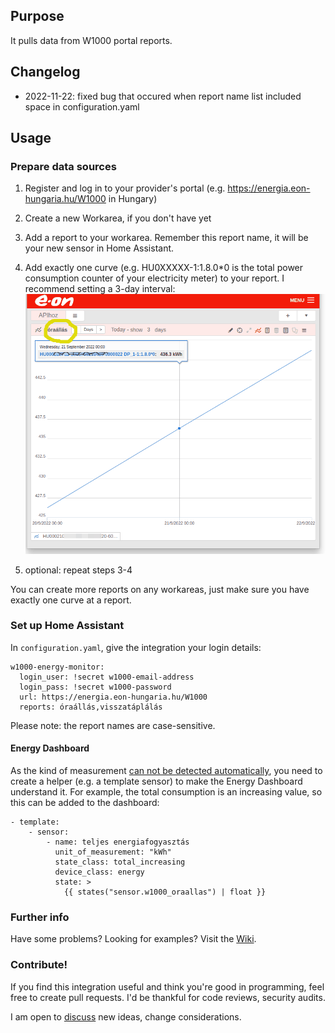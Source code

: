 
## Purpose

It pulls data from W1000 portal reports.

## Changelog

  - 2022-11-22: fixed bug that occured when report name list included space in configuration.yaml

## Usage

### Prepare data sources

1. Register and log in to your provider's portal (e.g. https://energia.eon-hungaria.hu/W1000 in Hungary)
2. Create a new Workarea, if you don't have yet
3. Add a report to your workarea. Remember this report name, it will be your new sensor in Home Assistant.
4. Add exactly one curve (e.g. HU0XXXXX-1:1.8.0*0 is the total power consumption counter of your electricity meter) to your report. I recommend setting a 3-day interval:
![screenshot](https://github.com/ZsBT/hass-w1000-portal/raw/main/screenshot-w1000-workarea.png?raw=true)

5. optional: repeat steps 3-4

You can create more reports on any workareas, just make sure you have exactly one curve at a report.

### Set up Home Assistant

In `configuration.yaml`, give the integration your login details:

```
w1000-energy-monitor:
  login_user: !secret w1000-email-address
  login_pass: !secret w1000-password
  url: https://energia.eon-hungaria.hu/W1000
  reports: óraállás,visszatáplálás
```

Please note: the report names are case-sensitive.

#### Energy Dashboard

As the kind of measurement [can not be detected automatically](https://github.com/ZsBT/hass-w1000-portal/issues/1), you need to create a helper (e.g. a template sensor) to make the Energy Dashboard understand it. For example, the total consumption is an increasing value, so this can be added to the dashboard:

```
- template:
    - sensor:
        - name: teljes energiafogyasztás
          unit_of_measurement: "kWh"
          state_class: total_increasing
          device_class: energy
          state: >
            {{ states("sensor.w1000_oraallas") | float }}
```

### Further info

Have some problems? Looking for examples? Visit the
[Wiki](https://github.com/ZsBT/hass-w1000-portal/wiki).

### Contribute!

If you find this integration useful and think you're good in programming,
feel free to create pull requests. I'd be thankful for code reviews,
security audits.

I am open to
[discuss](https://github.com/ZsBT/hass-w1000-portal/discussions) new ideas,
change considerations.

